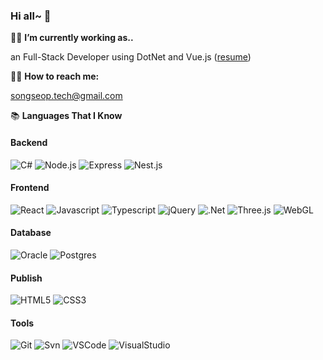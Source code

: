 
### Hi all~ 👋



   👨‍💻 **I’m currently working as..**
  
  an Full-Stack Developer using DotNet and Vue.js ([resume](https://hospitable-drifter-ecc.notion.site/SubSubee-Web-Deveploer-40c18be6aa4d41bf8159e6aa2c018014))
  
  
  
  
   💁‍♂️ **How to reach me:**

  songseop.tech@gmail.com
  
  
  

  📚 **Languages That I Know**

  #### Backend
   ![C#](https://img.shields.io/badge/CSharp-239120?logo=C%20Sharp&logoColor=white&style=flat)
   ![Node.js](https://img.shields.io/badge/Node.js-339933?logo=Node.js&logoColor=white&style=flat)
   ![Express](https://img.shields.io/badge/Express-F16521?logo=Express&style=flat)
   ![Nest.js](https://img.shields.io/badge/Nestjs-E0234E?logo=Nestjs&logoColor=white&style=flat)
  
  
  #### Frontend
  ![React](https://img.shields.io/badge/React-0088CC?logo=React&logoColor=white&style=flat)
  ![Javascript](https://img.shields.io/badge/JavaScript-F7DF1E?logoColor=white&style=flat&logo=JavaScript)
  ![Typescript](https://img.shields.io/badge/TypeScript-3178C6?logo=TypeScript&logoColor=white&style=flat)
  ![jQuery](https://img.shields.io/badge/jQuery-0769AD?logo=jQuery&logoColor=white&style=flat)
  ![.Net](https://img.shields.io/badge/.NET-512BD4?logo=.NET&logoColor=white&style=flat)
  ![Three.js](https://img.shields.io/badge/Three.js-000000?logo=Three.js&logoColor=white&style=flat)
  ![WebGL](https://img.shields.io/badge/WebGL-990000?logo=WebGL&logoColor=white&style=flat)
  

  #### Database
  ![Oracle](https://img.shields.io/badge/Oracle-4479A1?logo=Oracle&logoColor=white&style=flat)
  ![Postgres](https://img.shields.io/badge/postgres-4169E1?logo=postgresql&logoColor=white&style=flat)


  #### Publish
  ![HTML5](https://img.shields.io/badge/HTML5-E34F26?logo=HTML5&logoColor=white&style=flat)
  ![CSS3](https://img.shields.io/badge/CSS3-157286?logo=CSS3&logoColor=white&style=flat)


  #### Tools
  ![Git](https://img.shields.io/badge/Git-F05032?logo=Git&logoColor=white&style=flat)
  ![Svn](https://img.shields.io/badge/Svn-F05032?&style=flat)
  ![VSCode](https://img.shields.io/badge/VSCode-007ACC?logo=Visual%20Studio%20Code&logoColor=white&style=flat)
  ![VisualStudio](https://img.shields.io/badge/VisualStudio-007ACC?logo=Visual%20Studio&logoColor=white&style=flat)


